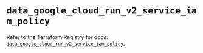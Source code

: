 # `data_google_cloud_run_v2_service_iam_policy`

Refer to the Terraform Registry for docs: [`data_google_cloud_run_v2_service_iam_policy`](https://registry.terraform.io/providers/hashicorp/google/5.36.0/docs/data-sources/cloud_run_v2_service_iam_policy).
